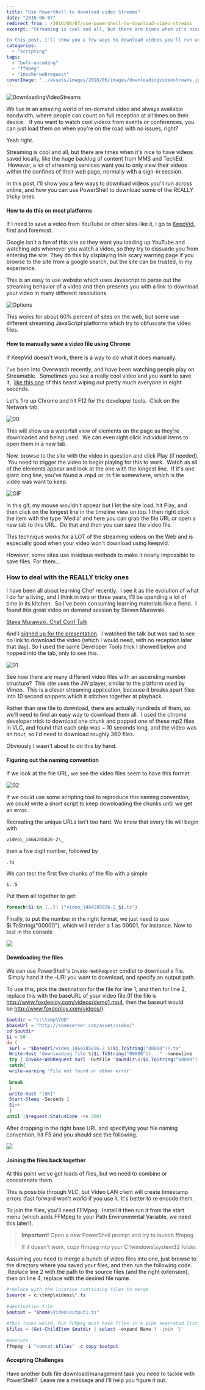 ```yaml
---
title: "Use PowerShell to download video Streams"
date: "2016-06-07"
redirect_from : /2016/06/07/use-powershell-to-download-video-streams
excerpt: "Streaming is cool and all, but there are times when it's nice to have videos saved locally, like the huge backlog of content from MMS and TechEd.  However, a lot of streaming services want you to only view their videos within the confines of their web page, normally with a sign-in session.

In this post, I'll show you a few ways to download videos you'll run across online, and how you can use PowerShell to download some of the REALLY tricky ones."
categories: 
  - "scripting"
tags: 
  - "bulk-encoding"
  - "ffmpeg"
  - "invoke-webrequest"
coverImage: "../assets/images/2016/06/images/downloadingvideostreams.jpg"
---
```


![DownloadingVideoStreams](../assets/images/2016/06/images/downloadingvideostreams.jpg)

We live in an amazing world of on-demand video and always available bandwidth, where people can count on full reception at all times on their device.   If you want to watch cool videos from events or conferences, you can just load them on when you're on the road with no issues, right?

Yeah right.

Streaming is cool and all, but there are times when it's nice to have videos saved locally, like the huge backlog of content from MMS and TechEd.  However, a lot of streaming services want you to only view their videos within the confines of their web page, normally with a sign-in session.

In this post, I'll show you a few ways to download videos you'll run across online, and how you can use PowerShell to download some of the REALLY tricky ones.

#### How to do this on most platforms

If I need to save a video from YouTube or other sites like it, I go to [KeepVid](http://www.keepvid.com), first and foremost.

Google isn't a fan of this site as they want you loading up YouTube and watching ads whenever you watch a video, so they try to dissuade you from entering the site. They do this by displaying this scary warning page if you browse to the site from a google search, but the site can be trusted, in my experience.



This is an easy to use website which uses Javascript to parse out the streaming behavior of a video and then presents you with a link to download your video in many different resolutions.

![Options](../assets/images/2016/06/images/options.png)

This works for about 60% percent of sites on the web, but some use different streaming JavaScript platforms which try to obfuscate the video files.

#### How to manually save a video file using Chrome

If KeepVid doesn't work, there is a way to do what it does manually.

I've been into Overwatch recently, and have been watching people play on Streamable.  Sometimes you see a really cool video and you want to save it,  [like this one](https://streamable.com/4xgi) of this beast wiping out pretty much everyone in eight seconds.

Let's fire up Chrome and hit F12 for the developer tools.  Click on the Network tab.

![00](../assets/images/2016/06/images/00.png)

This will show us a waterfall view of elements on the page as they're downloaded and being used.  We can even right click individual items to open them in a new tab.

Now, browse to the site with the video in question and click Play (if needed).  You need to trigger the video to begin playing for this to work.  Watch as all of the elements appear and look at the one with the longest line.  If it's one giant long line, you've found a .mp4 or .ts file somewhere, which is the video was want to keep.

![GIF](../assets/images/2016/06/images/gif.gif)

In this gif, my mouse wouldn't appear but I let the site load, hit Play, and then click on the longest line in the timeline view on top. I then right click the item with the type 'Media' and here you can grab the file URL or open a new tab to this URL.  Do that and then you can save the video file.

This technique works for a LOT of the streaming videos on the Web and is especially good when your video won't download using keepvid.

However, some sites use insidious methods to make it nearly impossible to save files. For them...

### How to deal with the REALLY tricky ones

I have been all about learning Chef recently.  I see it as the evolution of what I do for a living, and I think in two or three years, I'll be spending a lot of time in its kitchen.  So I've been consuming learning materials like a fiend.  I found this great video on demand session by Steven Murawski.

[Steve Murawski, Chef Conf Talk](https://www.brighttalk.com/webcast/11349/196441)

And I [signed up for the presentation](https://www.brighttalk.com/webcast/11349/196441).  I watched the talk but was sad to see no link to download the video (which I would need, with no reception later that day). So I used the same Developer Tools trick I showed below and hopped into the tab, only to see this.

![01](../assets/images/2016/06/images/01.png)

See how there are many different video files with an ascending number structure?  This site uses the JW player, similar to the platform used by Vimeo.  This is a clever streaming application, because it breaks apart files into 10 second snippets which it stitches together at playback.

Rather than one file to download, there are actually hundreds of them, so we'll need to find an easy way to download them all.  I used the chrome developer trick to download one chunk and popped one of these mp2 files in VLC, and found that each snip was ~ 10 seconds long, and the video was an hour, so I'd need to download roughly 360 files.

Obviously I wasn't about to do this by hand.

#### Figuring out the naming convention

If we look at the file URL, we see the video files seem to have this format:

![02](../assets/images/2016/06/images/02.png)

If we could use some scripting tool to reproduce this naming convention, we could write a short script to keep downloading the chunks until we get an error.

Recreating the unique URLs isn't too hard. We know that every file will begin with

```
video\_1464285826-2\_
```

then a five digit number, followed by

`.ts`


We can test the first five chunks of the file with a simple

`1..5`

Put them all together to get:

```powershell
foreach($i in 1..5) {"video_1464285826-2_$i.ts"}
```

Finally, to put the number in the right format, we just need to use $i.ToString("00000"), which will render a 1 as 00001, for instance. Now to test in the console

![](../assets/images/2016/06/images/download.png)

#### Downloading the files

We can use PowerShell's `Invoke-WebRequest` cmdlet to download a file.  Simply hand it the -URI you want to download, and specify an output path.

To use this, pick the destination for the file for line 1, and then for line 2, replace this with the baseURL of your video file.(If the file is http://www.foxdeploy.com/videos/demo1.mp4, then the baseurl would be http://www.foxdeploy.com/videos/).

```powershell
$outdir = "c:\temp\VOD"
$baseUrl = "http://someserver.com/asset/video/"
cd $outdir
$i = 50
do {
 $url = "$baseUrl/video_1464285826-2_$($i.ToString("00000")).ts"
 Write-Host "downloading file $($i.ToString("00000"))..." -nonewline
 try { Invoke-WebRequest $url -OutFile "$outdir\$($i.ToString("00000")).ts" -PassThru -ErrorAction Stop | Tee-Object -Variable request | Out-Null}
 catch{
 write-warning 'File not found or other error'
 
 break
 }
 write-host "[OK]"
 Start-Sleep -Seconds 2
 $i++
 }
until ($request.StatusCode -ne 200)
```

After dropping in the right base URL and specifying your file naming convention, hit F5 and you should see the following.

![](../assets/images/2016/06/images/gif1.gif)

#### Joining the files back together

At this point we've got loads of files, but we need to combine or concatenate them.

This is possible through VLC, but Video LAN client will create timestamp errors (fast forward won't work) if you use it. It's better to re encode them.

To join the files, you'll need FFMpeg.  Install it then run it from the start menu (which adds FFMpeg to your Path Environmental Variable, we need this later!).

> **Important!** Open a new PowerShell prompt and try to launch ffmpeg
> 
> If it doesn't work, copy ffmpeg into your C:\\windows\\system32 folder.

Assuming you need to merge a bunch of video files into one, just browse to the directory where you saved your files, and then run the following code.  Replace line 2 with the path to the source files (and the right extension), then on line 4, replace with the desired file name.

```powershell
#replace with the location containing files to merge
$source = c:\temp\videos\*.ts
 
#destination file
$output = "$home\Video\output1.ts"
 
#this looks weird, but FFMpeg must have files in a pipe seperated list, very weird working with PowerSherll!
$files = (Get-ChildItem $outdir | select -expand Name ) -join '|'
 
#execute
ffmpeg -i "concat:$files" -c copy $output
```

#### Accepting Challenges

Have another bulk file download/management task you need to tackle with PowerShell?  Leave me a message and I'll help you figure it out.
